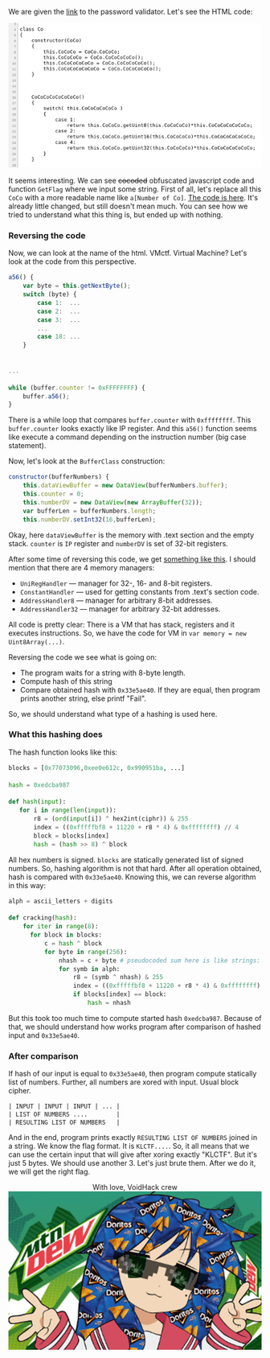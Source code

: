 We are given the [link](http://95.85.55.168/vmctf.html) to the password validator. Let's see the HTML code:

<p align="center">
  <img src="screens/html.png">
</p>

It seems interesting. We can see ~~cocoded~~ obfuscated javascript code and function ```GetFlag``` where we input some string. First of all, let's replace all this ```CoCo``` with a more readable name like ```a[Number of Co]```. [The code is here](a_chnaged.js). It's already little changed, but still doesn't mean much. You can see how we tried to understand what this thing is, but ended up with nothing.

### Reversing the code
Now, we can look at the name of the html. VMctf. Virtual Machine? Let's look at the code from this perspective.


```javascript
a56() {
    var byte = this.getNextByte();
    switch (byte) {
        case 1:  ...
        case 2:  ...
        case 3:  ...
        ...
        case 18: ...
    }


...

while (buffer.counter != 0xFFFFFFFF) {
    buffer.a56();
}

```

There is a while loop that compares ```buffer.counter``` with ```0xffffffff```. This ```buffer.counter``` looks exactly like IP register. And this ```a56()``` function seems like execute a command depending on the instruction number (big case statement).

Now, let's look at the ```BufferClass``` construction:

```javascript
constructor(bufferNumbers) {
    this.dataViewBuffer = new DataView(bufferNumbers.buffer);
    this.counter = 0;
    this.numberDV = new DataView(new ArrayBuffer(32));
    var bufferLen = bufferNumbers.length;
    this.numberDV.setInt32(16,bufferLen);

```

Okay, here ```dataViewBuffer``` is the memory with .text section and the empty stack. ```counter``` is ```IP``` register and ```numberDV``` is set of 32-bit registers.

After some time of reversing this code, we get [something like this](vm.js). I should mention that there are 4 memory managers: 
 - ```UniRegHandler``` — manager for 32-, 16- and 8-bit registers.
 - ```ConstantHandler``` — used for getting constants from .text's section code.
 - ```AddressHandler8``` — manager for arbitrary 8-bit addresses.
 - ```AddressHandler32``` — manager for arbitrary 32-bit addresses.

 All code is pretty clear: There is a VM that has stack, registers and it executes instructions. So, we have the code for VM in ```var memory = new Uint8Array(...)```.

Reversing the code we see what is going on:
 - The program waits for a string with 8-byte length.
 - Compute hash of this string
 - Compare obtained hash with ```0x33e5ae40```. If they are equal, then program prints another string, else printf "Fail".


So, we should understand what type of a hashing is used here.

### What this hashing does
The hash function looks like this:
 
 ```python
blocks = [0x77073096,0xee0e612c, 0x990951ba, ...]

hash = 0xedcba987

def hash(input):
    for i in range(len(input)):
        r8 = (ord(input[i]) ^ hex2int(ciphr)) & 255
        index = ((0xfffffbf8 + 11220 + r8 * 4) & 0xffffffff) // 4
        block = blocks[index]
        hash = (hash >> 8) ^ block

 ```

All hex numbers is signed. ```blocks``` are statically generated list of signed numbers. So, hashing algorithm is not that hard. After all operation obtained, hash is compared with ```0x33e5ae40```. Knowing this, we can reverse algorithm in this way:

```python
alph = ascii_letters + digits

def cracking(hash):
    for iter in range(8):
      for block in blocks:
          c = hash ^ block
          for byte in range(256):
              nhash = c + byte # pseudocoded sum here is like strings: 0x123456 + 0x78 = 0x12345678
              for symb in alph:
                  r8 = (symb ^ nhash) & 255
                  index = ((0xfffffbf8 + 11220 + r8 * 4) & 0xffffffff) // 4
                  if blocks[index] == block:
                      hash = nhash
```

But this took too much time to compute started hash ```0xedcba987```. Because of that, we should understand how works program after comparison of hashed input and ```0x33e5ae40```.


### After comparison
If hash of our input is equal to ```0x33e5ae40```, then program compute statically list of numbers. Further, all numbers are xored with input. Usual block cipher.
```
| INPUT | INPUT | INPUT | ... |
| LIST OF NUMBERS ....        |
| RESULTING LIST OF NUMBERS   |
```

And in the end, program prints exactly ```RESULTING LIST OF NUMBERS``` joined in a string. We know the flag format. It is ```KLCTF....```. So, it all means that we can use the certain input that will give after xoring exactly "KLCTF". But it's just 5 bytes. We should use another 3. Let's just brute them. After we do it, we will get the right flag.

<p align="center">
  With love, VoidHack crew
  <img src="screens/konata.png">
</p>